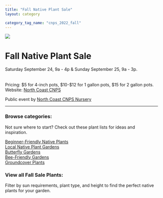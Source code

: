 ```yaml
---
title: "Fall Native Plant Sale"
layout: category

category_tag_name: "cnps_2022_fall"
---
```

<div class="main_icon_holder">
    <img class="title_icon" src="{{'/assets/images/plants/potentilla_gracilis_promo.jpg' | prepend:site.baseurl }}">
</div>

<h1>Fall Native Plant Sale</h1>

<p>
    Saturday September 24, 9a - 4p & Sunday September 25, 9a - 3p.
    <br/>
    <!--<a href="https://www.signupgenius.com/go/904054da5a823a2f94-spring" target="_blank">Sign Up to Shop</a> via SignUp Genius. 25 Spots per half-hour time slots. -->
    <br/>
    <br/>
     Pricing: $5 for 4-inch pots, $10-$12 for 1 gallon pots, $15 for 2 gallon pots.
    <br/>
     Website: <a href="https://northcoastcnps.org" target="_blank">North Coast CNPS</a> 
</p>
<p>
Public event by <a href="{{'/nursery/northcoast-cnps' | prepend:site.baseurl }}">North Coast CNPS Nursery</a>
</p>

<div style="clear:both"></div>
<hr/>
<section class="browse">
    <h3>
    Browse categories: 
    </h3>
    <p>Not sure where to start? Check out these plant lists for ideas and inspiration.</p>  
    <div class="list_categories">
        <div class="list_category">
            <a href="{{'/category/beginner' | prepend:site.baseurl }}">
           Beginner-Friendly Native Plants
            </a>
        </div>
        <div class="list_category">
            <a href="{{'/gardens' | prepend:site.baseurl }}">
            Local Native Plant Gardens
            </a>
        </div>
        <div class="list_category">
            <a href="{{'/category/butterfly' | prepend:site.baseurl }}">
           Butterfly Gardens
            </a>
        </div>
        <div class="list_category">
            <a href="{{'/category/bee' | prepend:site.baseurl }}">
                Bee-Friendly Gardens
            </a>
        </div>
        <div class="list_category">
            <a href="{{'/category/groundcover' | prepend:site.baseurl }}">
                Groundcover Plants 
            </a>
        </div>
        <!--
        <li>    
            <a href="{{'/category/edible' | prepend:site.baseurl }}">
                Edibles
            </a>
        </li>-->
    </div>
</section>
<div style="clear:both"></div>


<h3>
    View all Fall Sale Plants:
</h3>
<p>
Filter by sun requirements, plant type, and height to find the perfect native plants for your garden.
</p>

